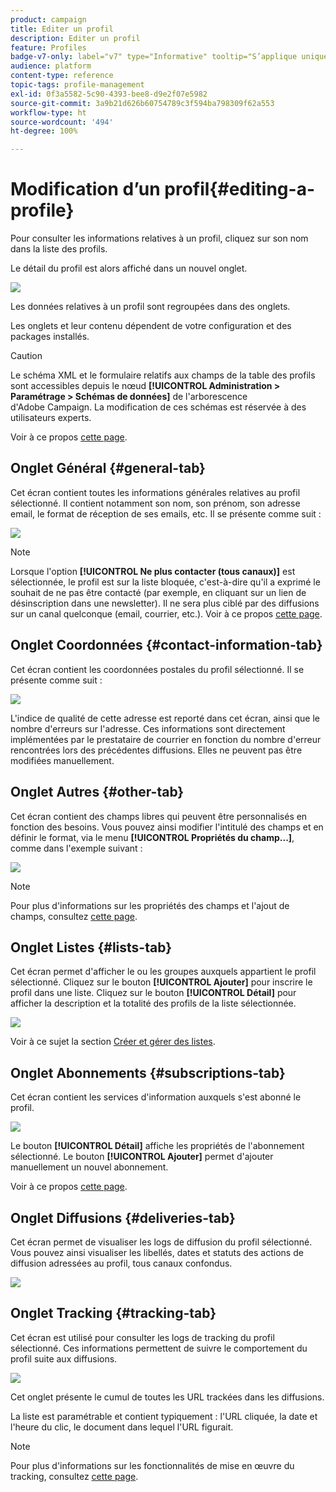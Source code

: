 ```yaml
---
product: campaign
title: Editer un profil
description: Editer un profil
feature: Profiles
badge-v7-only: label="v7" type="Informative" tooltip="S’applique uniquement à Campaign Classic v7"
audience: platform
content-type: reference
topic-tags: profile-management
exl-id: 0f3a5582-5c90-4393-bee8-d9e2f07e5982
source-git-commit: 3a9b21d626b60754789c3f594ba798309f62a553
workflow-type: ht
source-wordcount: '494'
ht-degree: 100%

---
```


# Modification d’un profil{#editing-a-profile}



Pour consulter les informations relatives à un profil, cliquez sur son nom dans la liste des profils.

Le détail du profil est alors affiché dans un nouvel onglet.

![](assets/s_user_recipient_edit.png)

Les données relatives à un profil sont regroupées dans des onglets.

Les onglets et leur contenu dépendent de votre configuration et des packages installés.

>[!CAUTION]
>
>Le schéma XML et le formulaire relatifs aux champs de la table des profils sont accessibles depuis le nœud **[!UICONTROL Administration > Paramétrage > Schémas de données]** de l&#39;arborescence d&#39;Adobe Campaign. La modification de ces schémas est réservée à des utilisateurs experts.
>
>Voir à ce propos [cette page](../../configuration/using/about-schema-edition.md).

## Onglet Général {#general-tab}

Cet écran contient toutes les informations générales relatives au profil sélectionné. Il contient notamment son nom, son prénom, son adresse email, le format de réception de ses emails, etc. Il se présente comme suit :

![](assets/s_ncs_user_profile_general_tab.png)

>[!NOTE]
>
>Lorsque l&#39;option **[!UICONTROL Ne plus contacter (tous canaux)]** est sélectionnée, le profil est sur la liste bloquée, c&#39;est-à-dire qu&#39;il a exprimé le souhait de ne pas être contacté (par exemple, en cliquant sur un lien de désinscription dans une newsletter). Il ne sera plus ciblé par des diffusions sur un canal quelconque (email, courrier, etc.). Voir à ce propos [cette page](../../delivery/using/understanding-quarantine-management.md).

## Onglet Coordonnées {#contact-information-tab}

Cet écran contient les coordonnées postales du profil sélectionné. Il se présente comme suit :

![](assets/s_ncs_user_profile_details_tab.png)

L&#39;indice de qualité de cette adresse est reporté dans cet écran, ainsi que le nombre d&#39;erreurs sur l&#39;adresse. Ces informations sont directement implémentées par le prestataire de courrier en fonction du nombre d&#39;erreur rencontrées lors des précédentes diffusions. Elles ne peuvent pas être modifiées manuellement.

## Onglet Autres {#other-tab}

Cet écran contient des champs libres qui peuvent être personnalisés en fonction des besoins. Vous pouvez ainsi modifier l&#39;intitulé des champs et en définir le format, via le menu **[!UICONTROL Propriétés du champ...]**, comme dans l&#39;exemple suivant :

![](assets/s_ncs_user_profile_others_tab.png)

>[!NOTE]
>
>Pour plus d&#39;informations sur les propriétés des champs et l&#39;ajout de champs, consultez [cette page](../../configuration/using/new-field-wizard.md).

## Onglet Listes {#lists-tab}

Cet écran permet d&#39;afficher le ou les groupes auxquels appartient le profil sélectionné. Cliquez sur le bouton **[!UICONTROL Ajouter]** pour inscrire le profil dans une liste. Cliquez sur le bouton **[!UICONTROL Détail]** pour afficher la description et la totalité des profils de la liste sélectionnée.

![](assets/s_ncs_user_profile_groups_tab_details.png)

Voir à ce sujet la section [Créer et gérer des listes](../../platform/using/creating-and-managing-lists.md).

## Onglet Abonnements {#subscriptions-tab}

Cet écran contient les services d&#39;information auxquels s&#39;est abonné le profil.

![](assets/s_ncs_user_profile_subscript_tab_details.png)

Le bouton **[!UICONTROL Détail]** affiche les propriétés de l&#39;abonnement sélectionné. Le bouton **[!UICONTROL Ajouter]** permet d&#39;ajouter manuellement un nouvel abonnement.

Voir à ce propos [cette page](../../delivery/using/managing-subscriptions.md).

## Onglet Diffusions {#deliveries-tab}

Cet écran permet de visualiser les logs de diffusion du profil sélectionné. Vous pouvez ainsi visualiser les libellés, dates et statuts des actions de diffusion adressées au profil, tous canaux confondus.

![](assets/s_ncs_user_profile_delivery_tab.png)

## Onglet Tracking {#tracking-tab}

Cet écran est utilisé pour consulter les logs de tracking du profil sélectionné. Ces informations permettent de suivre le comportement du profil suite aux diffusions.

![](assets/s_ncs_user_profile_tracking_tab.png)

Cet onglet présente le cumul de toutes les URL trackées dans les diffusions.

La liste est paramétrable et contient typiquement : l&#39;URL cliquée, la date et l&#39;heure du clic, le document dans lequel l&#39;URL figurait.

>[!NOTE]
>
>Pour plus d&#39;informations sur les fonctionnalités de mise en œuvre du tracking, consultez [cette page](../../delivery/using/delivery-dashboard.md).
